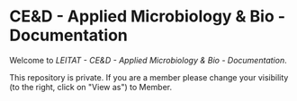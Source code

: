# CE&D - Applied Microbiology & Bio - Documentation

Welcome to *LEITAT - CE&D - Applied Microbiology & Bio - Documentation*.

This repository is private. If you are a member please change your visibility (to the right, click on "View as") to Member.
